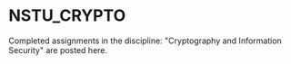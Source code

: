 # NSTU_CRYPTO
Completed assignments in the discipline: "Cryptography and Information Security" are posted here.
